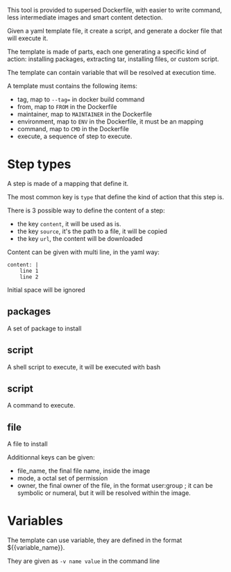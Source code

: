 This tool is provided to supersed Dockerfile, with easier to write command, less intermediate images and smart content 
detection.

Given a yaml template file, it create a script, and generate a docker file that will execute it.

The template is made of parts, each one generating a specific kind of action: installing packages, extracting tar,
installing files, or custom script.

The template can contain variable that will be resolved at execution time.

A template must contains the following items:
 - tag, map to `--tag=` in docker build command
 - from, map to `FROM` in the Dockerfile
 - maintainer, map to `MAINTAINER` in the Dockerfile
 - environment, map to `ENV` in the Dockerfile, it must be an mapping
 - command, map to `CMD` in the Dockerfile
 - execute, a sequence of step to execute.

Step types
==========

A step is made of a mapping that define it.

The most common key is `type` that define the kind of action that this step is.

There is 3 possible way to define the content of a step:
- the key `content`, it will be used as is.
- the key `source`, it's the path to a file, it will be copied
- the key `url`, the content will be downloaded

Content can be given with multi line, in the yaml way:

    content: |
        line 1
        line 2
        
Initial space will be ignored
        
packages
--------

A set of package to install

script
------

A shell script to execute, it will be executed with bash

script
------

A command to execute.


file
----
A file to install

Additionnal keys can be given:

- file_name, the final file name, inside the image
- mode, a octal set of permission
- owner, the final owner of the file, in the format user:group ; it can be symbolic or numeral, but it will be resolved
within the image.

Variables
=========

The template can use variable, they are defined in the format ${{variable_name}}.

They are given as `-v name value` in the command line